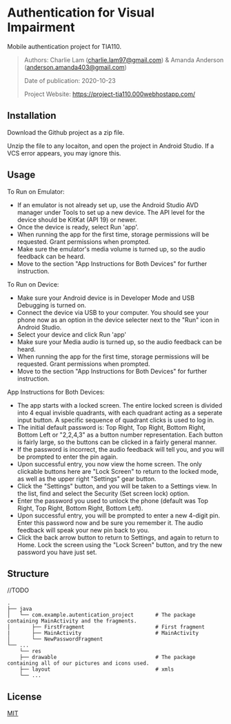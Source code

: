 # Authentication for Visual Impairment
Mobile authentication project for TIA110.

> Authors: Charlie Lam (charlie.lam97@gmail.com) & Amanda Anderson (anderson.amanda403@gmail.com)
>
> Date of publication: 2020-10-23
>
> Project Website: https://project-tia110.000webhostapp.com/

## Installation

Download the Github project as a zip file.

Unzip the file to any locaiton, and open the project in Android Studio.
If a VCS error appears, you may ignore this.

## Usage

To Run on Emulator:
* If an emulator is not already set up, use the Android Studio AVD manager under Tools to set up a new device. The API level for the device should be KitKat (API 19) or newer.
* Once the device is ready, select Run 'app'.
* When running the app for the first time, storage permissions will be requested. Grant permissions when prompted.
* Make sure the emulator's media volume is turned up, so the audio feedback can be heard.
* Move to the section "App Instructions for Both Devices" for further instruction.

To Run on Device:
* Make sure your Android device is in Developer Mode and USB Debugging is turned on.
* Connect the device via USB to your computer. You should see your phone now as an option in the device selecter next to the "Run" icon in Android Studio.
* Select your device and click Run 'app'
* Make sure your Media audio is turned up, so the audio feedback can be heard.
* When running the app for the first time, storage permissions will be requested. Grant permissions when prompted.
* Move to the section "App Instructions for Both Devices" for further instruction.

App Instructions for Both Devices:
* The app starts with a locked screen. The entire locked screen is divided into 4 equal invisble quadrants, with each quadrant acting as a seperate input button. A specific sequence of quadrant clicks is used to log in.
* The initial default password is: Top Right, Top Right, Bottom Right, Bottom Left or "2,2,4,3" as a button number representation. Each button is fairly large, so the buttons can be clicked in a fairly general manner.
* If the password is incorrect, the audio feedback will tell you, and you will be prompted to enter the pin again.
* Upon successful entry, you now view the home screen. The only clickable buttons here are "Lock Screen" to return to the locked mode, as well as the upper right "Settings" gear button.
* Click the "Settings" button, and you will be taken to a Settings view. In the list, find and select the Security (Set screen lock) option.
* Enter the password you used to unlock the phone (default was Top Right, Top Right, Bottom Right, Bottom Left).
* Upon successful entry, you will be prompted to enter a new 4-digit pin. Enter this password now and be sure you remember it. The audio feedback will speak your new pin back to you.
* Click the back arrow button to return to Settings, and again to return to Home. Lock the screen using the "Lock Screen" button, and try the new password you have just set.


## Structure
//TODO

    .
    ├── java                   
    │   └── com.example.autentication_project       # The package containing MainActivity and the fragments.
    │       ├── FirstFragment                       # First fragment
    |       ├── MainActivity                        # MainActivity
    │       └── NewPasswordFragment             
    └── ...
        └── res
        ├── drawable                                # The package containing all of our pictures and icons used.
        ├── layout                                  # xmls
        └── ...

## License
[MIT](https://choosealicense.com/licenses/mit/)
